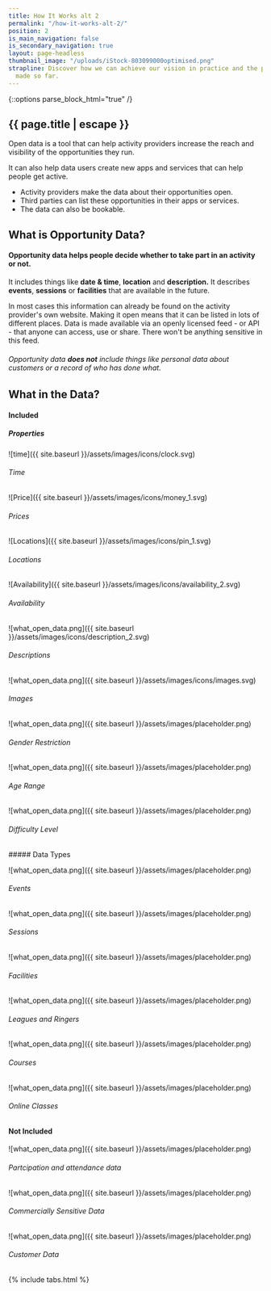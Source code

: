 ```yaml
---
title: How It Works alt 2
permalink: "/how-it-works-alt-2/"
position: 2
is_main_navigation: false
is_secondary_navigation: true
layout: page-headless
thumbnail_image: "/uploads/iStock-803099000optimised.png"
strapline: Discover how we can achieve our vision in practice and the progress we’ve
  made so far.
---
```


{::options parse_block_html="true" /}

<!--  ---------------->
<!-- HERO BLOCK -->
<!--  ---------------->
<article class="hero--simple">
<div class="two">

<h1>{{ page.title | escape }}</h1>

Open data is a tool that can help activity providers increase the reach and visibility of the opportunities they run.

It can also help data users create new apps and services that can help people get active.

</div>
<div class="two">


* Activity providers make the data about their opportunities open.
* Third parties can list these opportunities in their apps or services.
* The data can also be bookable.

</div>
</article>

<!--  ---------------->
<!-- WHAT IS OPPORTUNITY DATA -->
<!--  ---------------->
<article class="title-row invert">
<h2 class="sub-heading-two">What is Opportunity Data?</h2>
<div class="one">

#### Opportunity data helps people decide whether to take part in an activity or not.
It includes things like **date & time**, **location** and **description.** It describes **events**, **sessions** or **facilities** that are available in the future.

In most cases this information can already be found on the activity provider's own website. Making it open means that it can be listed in lots of different places. Data is made available via an openly licensed feed - or API - that anyone can access, use or share. There won't be anything sensitive in this feed.

###### Opportunity data **does not** include things like personal data about customers or a record of who has done what.

</div>
</article>


<article class="title-row what-data">
<h2 class="sub-heading-two">What in the Data?</h2>
<div class="wrapper included">

#### Included
##### Properties
<div class="properties">



<div>

![time]({{ site.baseurl }}/assets/images/icons/clock.svg)
###### Time

</div>
<div>

![Price]({{ site.baseurl }}/assets/images/icons/money_1.svg)
###### Prices

</div>
<div>

![Locations]({{ site.baseurl }}/assets/images/icons/pin_1.svg)
###### Locations

</div>
<div>

![Availability]({{ site.baseurl }}/assets/images/icons/availability_2.svg)
###### Availability

</div>
<div>

![what_open_data.png]({{ site.baseurl }}/assets/images/icons/description_2.svg)
###### Descriptions

</div>
<div>

![what_open_data.png]({{ site.baseurl }}/assets/images/icons/images.svg)
###### Images

</div>
<div>

![what_open_data.png]({{ site.baseurl }}/assets/images/placeholder.png)
###### Gender Restriction

</div>
<div>

![what_open_data.png]({{ site.baseurl }}/assets/images/placeholder.png)
###### Age Range

</div>
<div>

![what_open_data.png]({{ site.baseurl }}/assets/images/placeholder.png)
###### Difficulty Level

</div>



</div>
##### Data Types
<div class="types">

<div>

![what_open_data.png]({{ site.baseurl }}/assets/images/placeholder.png)
###### Events

</div>
<div>

![what_open_data.png]({{ site.baseurl }}/assets/images/placeholder.png)
###### Sessions

</div>
<div>

![what_open_data.png]({{ site.baseurl }}/assets/images/placeholder.png)
###### Facilities

</div>
<div>

![what_open_data.png]({{ site.baseurl }}/assets/images/placeholder.png)
###### Leagues and Ringers

</div>
<div>

![what_open_data.png]({{ site.baseurl }}/assets/images/placeholder.png)
###### Courses

</div>
<div>

![what_open_data.png]({{ site.baseurl }}/assets/images/placeholder.png)
###### Online Classes

</div>


</div>

</div>
<div class="wrapper not-included">

#### Not Included

<div>

![what_open_data.png]({{ site.baseurl }}/assets/images/placeholder.png)
###### Partcipation and attendance data

</div>
<div>

![what_open_data.png]({{ site.baseurl }}/assets/images/placeholder.png)
###### Commercially Sensitive Data

</div>
<div>

![what_open_data.png]({{ site.baseurl }}/assets/images/placeholder.png)
###### Customer Data

</div>

</div>
</article>



<!--  ---------------->
<!-- TABS -->
<!--  ---------------->
{% include tabs.html %}